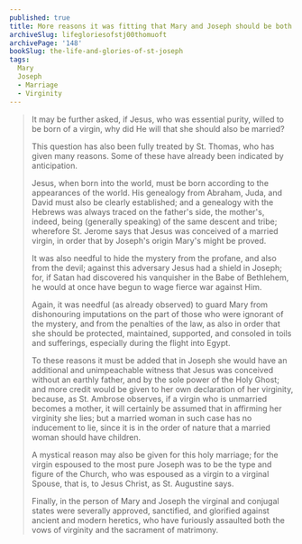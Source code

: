 ```yaml
---
published: true
title: More reasons it was fitting that Mary and Joseph should be both married and virgins
archiveSlug: lifegloriesofstj00thomuoft
archivePage: '148'
bookSlug: the-life-and-glories-of-st-joseph
tags:
  Mary
  Joseph
  - Marriage
  - Virginity
---
```


> It may be further asked, if Jesus, who was essential purity, willed to be born of a virgin, why did He will that she should also be married?
>
> This question has also been fully treated by St. Thomas, who has given many reasons. Some of these have already been indicated by anticipation.
>
> Jesus, when born into the world, must be born according to the appearances of the world. His genealogy from Abraham, Juda, and David must also be clearly established; and a genealogy with the Hebrews was always traced on the father's side, the mother's, indeed, being (generally speaking) of the same descent and tribe; wherefore St. Jerome says that Jesus was conceived of a married virgin, in order that by Joseph's origin Mary's might be proved.
>
> It was also needful to hide the mystery from the profane, and also from the devil; against this adversary Jesus had a shield in Joseph; for, if Satan had discovered his vanquisher in the Babe of Bethlehem, he would at once have begun to wage fierce war against Him.
>
> Again, it was needful (as already observed) to guard Mary from dishonouring imputations on the part of those who were ignorant of the mystery, and from the penalties of the law, as also in order that she should be protected, maintained, supported, and consoled in toils and sufferings, especially during the flight into Egypt.
>
> To these reasons it must be added that in Joseph she would have an additional and unimpeachable witness that Jesus was conceived without an earthly father, and by the sole power of the Holy Ghost; and more credit would be given to her own declaration of her virginity, because, as St. Ambrose observes, if a virgin who is unmarried becomes a mother, it will certainly be assumed that in affirming her virginity she lies; but a married woman in such case has no inducement to lie, since it is in the order of nature that a married woman should have children.
>
> A mystical reason may also be given for this holy marriage; for the virgin espoused to the most pure Joseph was to be the type and figure of the Church, who was espoused as a virgin to a virginal Spouse, that is, to Jesus Christ, as St. Augustine says.
>
> Finally, in the person of Mary and Joseph the virginal and conjugal states were severally approved, sanctified, and glorified against ancient and modern heretics, who have furiously assaulted both the vows of virginity and the sacrament of matrimony.
